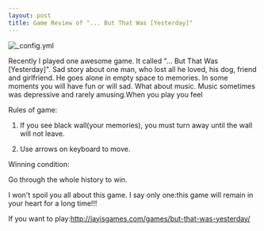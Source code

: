 ```yaml
---
layout: post
title: Game Review of "... But That Was [Yesterday]"
---
```

![_config.yml](http://www.blogcdn.com/www.switched.com/media/2010/11/btwy6-1291078380.jpg)

Recently I played one awesome game. It called "... But That Was [Yesterday]". Sad story about one man, who lost all he loved, his dog, friend and girlfriend. He goes alone in empty space to memories. In some moments you will have fun or will sad. What about music. Music sometimes was depressive and rarely amusing.When you play you feel

Rules of game:

1) If you see black wall(your memories), you must turn away until the wall will not leave.

2) Use arrows on keyboard to move.

Winning condition:

Go through the whole history to win.

I won't spoil you all about this game. I say only one:this game will remain in your heart for a long time!!!

If you want to play:http://jayisgames.com/games/but-that-was-yesterday/
